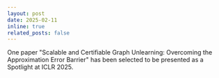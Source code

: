 ```yaml
---
layout: post
date: 2025-02-11
inline: true
related_posts: false
---
```


One paper "Scalable and Certifiable Graph Unlearning: Overcoming the Approximation Error Barrier" has been selected to be presented as a Spotlight at ICLR 2025.
